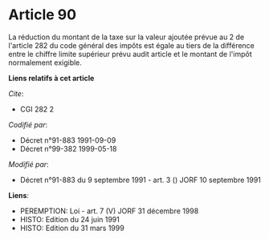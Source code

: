 # Article 90

La réduction du montant de la taxe sur la valeur ajoutée prévue au 2 de l'article 282 du code général des impôts est égale au
tiers de la différence entre le chiffre limite supérieur prévu audit article et le montant de l'impôt normalement exigible.

**Liens relatifs à cet article**

_Cite_:

  - CGI 282 2

_Codifié par_:

  - Décret n°91-883 1991-09-09
  - Décret n°99-382 1999-05-18

_Modifié par_:

  - Décret n°91-883 du 9 septembre 1991 - art. 3 () JORF 10 septembre 1991

**Liens**:

  - PEREMPTION: Loi - art. 7 (V) JORF 31 décembre 1998
  - HISTO: Edition du 24 juin 1991
  - HISTO: Edition du 31 mars 1999
